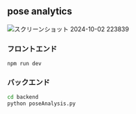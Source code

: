 ## pose analytics

![スクリーンショット 2024-10-02 223839](https://github.com/user-attachments/assets/a5863dd6-3882-4be7-8191-ce5f6b1ebf33)

### フロントエンド
```
npm run dev
```
### バックエンド
```sh
cd backend
python poseAnalysis.py
```
